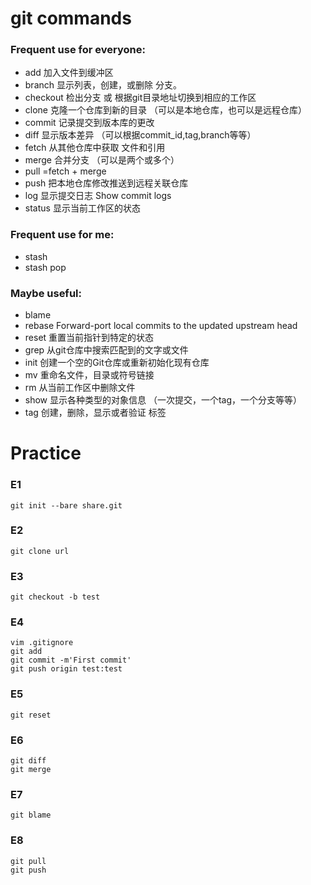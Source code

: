 # git commands

### Frequent use for everyone:
* add        加入文件到缓冲区
* branch     显示列表，创建，或删除 分支。
* checkout   检出分支 或 根据git目录地址切换到相应的工作区
* clone      克隆一个仓库到新的目录 （可以是本地仓库，也可以是远程仓库）
* commit     记录提交到版本库的更改
* diff       显示版本差异 （可以根据commit_id,tag,branch等等）
* fetch      从其他仓库中获取 文件和引用
* merge      合并分支 （可以是两个或多个）
* pull       =fetch + merge
* push       把本地仓库修改推送到远程关联仓库
* log        显示提交日志 Show commit logs
* status     显示当前工作区的状态
### Frequent use for me:
* stash
* stash pop
### Maybe useful:
* blame
* rebase     Forward-port local commits to the updated upstream head
* reset      重置当前指针到特定的状态
* grep       从git仓库中搜索匹配到的文字或文件
* init       创建一个空的Git仓库或重新初始化现有仓库
* mv         重命名文件，目录或符号链接
* rm         从当前工作区中删除文件
* show       显示各种类型的对象信息 （一次提交，一个tag，一个分支等等）
* tag        创建，删除，显示或者验证 标签


# Practice

### E1
```
git init --bare share.git
```
### E2
```
git clone url
```
### E3
```
git checkout -b test
```
### E4
```
vim .gitignore
git add
git commit -m'First commit'
git push origin test:test
```
### E5
```
git reset
```
### E6
```
git diff
git merge
```
### E7
```
git blame
```
### E8
```
git pull
git push
```
